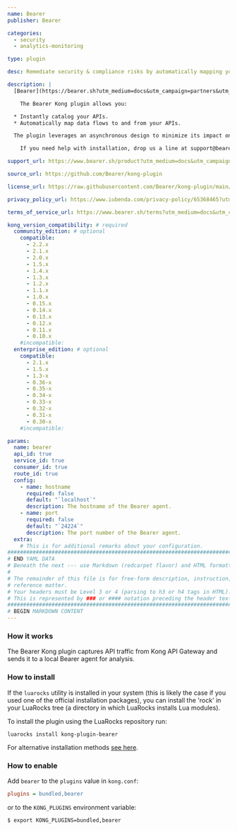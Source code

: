 ```yaml
---
name: Bearer
publisher: Bearer

categories: 
  - security
  - analytics-monitoring

type: plugin

desc: Remediate security & compliance risks by automatically mapping your data flows  

description: |
  [Bearer](https://bearer.sh?utm_medium=docs&utm_campaign=partners&utm_source=kong) helps security teams remediate security and compliance risks by discovering, managing, and securing their API usage.

	The Bearer Kong plugin allows you:

  * Instantly catalog your APIs.
  * Automatically map data flows to and from your APIs.

  The plugin leverages an asynchronous design to minimize its impact on the latency of your API calls. It has low CPU and memory consumption. 

	If you need help with installation, drop us a line at support@bearer.sh or contact us [here](https://www.bearer.sh/demo?utm_medium=docs&utm_campaign=partners&utm_source=kong).

support_url: https://www.bearer.sh/product?utm_medium=docs&utm_campaign=partners&utm_source=kong

source_url: https://github.com/Bearer/kong-plugin

license_url: https://raw.githubusercontent.com/Bearer/kong-plugin/main/LICENSE

privacy_policy_url: https://www.iubenda.com/privacy-policy/65368465?utm_medium=docs&utm_campaign=partners&utm_source=kong

terms_of_service_url: https://www.bearer.sh/terms?utm_medium=docs&utm_campaign=partners&utm_source=kong

kong_version_compatibility: # required
  community_edition: # optional
    compatible:
      - 2.2.x
      - 2.1.x
      - 2.0.x
      - 1.5.x
      - 1.4.x
      - 1.3.x
      - 1.2.x
      - 1.1.x
      - 1.0.x
      - 0.15.x
      - 0.14.x
      - 0.13.x
      - 0.12.x
      - 0.11.x
      - 0.10.x
    #incompatible:
  enterprise_edition: # optional
    compatible:
      - 2.1.x
      - 1.5.x
      - 1.3-x
      - 0.36-x
      - 0.35-x
      - 0.34-x
      - 0.33-x
      - 0.32-x
      - 0.31-x
      - 0.30-x
    #incompatible:

params:
  name: bearer
  api_id: true
  service_id: true
  consumer_id: true
  route_id: true
  config:
    - name: hostname
      required: false
      default: "`localhost`"
      description: The hostname of the Bearer agent.
    - name: port
      required: false
      default: "`24224`"
      description: The port number of the Bearer agent.
  extra:
    # This is for additional remarks about your configuration.
###############################################################################
# END YAML DATA
# Beneath the next --- use Markdown (redcarpet flavor) and HTML formatting only.
#
# The remainder of this file is for free-form description, instruction, and
# reference matter.
# Your headers must be Level 3 or 4 (parsing to h3 or h4 tags in HTML).
# This is represented by ### or #### notation preceding the header text.
###############################################################################
# BEGIN MARKDOWN CONTENT
---
```


### How it works

The Bearer Kong plugin captures API traffic from Kong API Gateway and sends it to a local Bearer agent for analysis.

### How to install

If the `luarocks` utility is installed in your system (this is likely the case if you used one of the official installation packages), you can install the 'rock' in your LuaRocks tree (a directory in which LuaRocks installs Lua modules).

To install the plugin using the LuaRocks repository run:

```shell
luarocks install kong-plugin-bearer
```

For alternative installation methods [see here](https://docs.konghq.com/gateway-oss/2.3.x/plugin-development/distribution/#installing-the-plugin).

### How to enable

Add `bearer` to the `plugins` value in `kong.conf`:

```ini
plugins = bundled,bearer
```

or to the `KONG_PLUGINS` environment variable:

```sh
$ export KONG_PLUGINS=bundled,bearer
```
